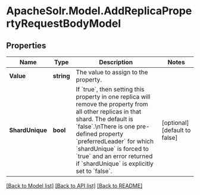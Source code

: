 # ApacheSolr.Model.AddReplicaPropertyRequestBodyModel

## Properties

Name | Type | Description | Notes
------------ | ------------- | ------------- | -------------
**Value** | **string** | The value to assign to the property. | 
**ShardUnique** | **bool** | If &#x60;true&#x60;, then setting this property in one replica will remove the property from all other replicas in that shard. The default is &#x60;false&#x60;.\\nThere is one pre-defined property &#x60;preferredLeader&#x60; for which &#x60;shardUnique&#x60; is forced to &#x60;true&#x60; and an error returned if &#x60;shardUnique&#x60; is explicitly set to &#x60;false&#x60;. | [optional] [default to false]

[[Back to Model list]](../README.md#documentation-for-models) [[Back to API list]](../README.md#documentation-for-api-endpoints) [[Back to README]](../README.md)

